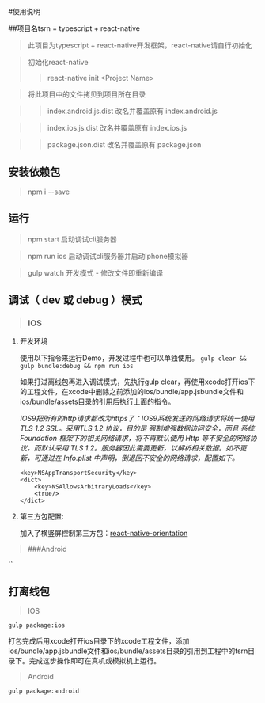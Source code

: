 #使用说明

##项目名tsrn = typescript + react-native

> 此项目为typescript + react-native开发框架，react-native请自行初始化

> 初始化react-native
>> react-native init \<Project Name\>


> 将此项目中的文件拷贝到项目所在目录


>> index.android.js.dist 改名并覆盖原有 index.android.js


>> index.ios.js.dist 改名并覆盖原有 index.ios.js


>> package.json.dist 改名并覆盖原有 package.json


## 安装依赖包
> npm i --save

## 运行
> npm start 启动调试cli服务器


> npm run ios 启动调试cli服务器并启动Iphone模拟器


> gulp watch 开发模式 - 修改文件即重新编译


## 调试（ dev 或 debug ）模式
> ### IOS

1. 开发环境

    使用以下指令来运行Demo，开发过程中也可以单独使用。
    `gulp clear && gulp bundle:debug && npm run ios`

    如果打过离线包再进入调试模式，先执行gulp clear，再使用xcode打开ios下的工程文件，在xcode中删除之前添加的ios/bundle/app.jsbundle文件和ios/bundle/assets目录的引用后执行上面的指令。

    *IOS9把所有的http请求都改为https了：IOS9系统发送的网络请求将统一使用TLS 1.2 SSL。采用TLS 1.2 协议，目的是 强制增强数据访问安全，而且 系统 Foundation 框架下的相关网络请求，将不再默认使用 Http 等不安全的网络协议，而默认采用 TLS 1.2。服务器因此需要更新，以解析相关数据。如不更新，可通过在 Info.plist 中声明，倒退回不安全的网络请求，配置如下。*

    ```
    <key>NSAppTransportSecurity</key>
    <dict>
        <key>NSAllowsArbitraryLoads</key>
        <true/>
    </dict>
    ```

2. 第三方包配置:

    加入了横竖屏控制第三方包：[react-native-orientation](https://github.com/yamill/react-native-orientation)


> ###Android

``

## 打离线包
> IOS

`gulp package:ios`

打包完成后用xcode打开ios目录下的xcode工程文件，添加ios/bundle/app.jsbundle文件和ios/bundle/assets目录的引用到工程中的tsrn目录下。完成这步操作即可在真机或模拟机上运行。

> Android

`gulp package:android`

